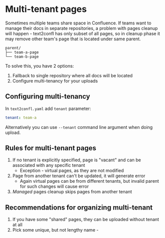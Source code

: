 # Multi-tenant pages

Sometimes multiple teams share space in Confluence. If teams want to manage their docs in separate repositories, a
problem with pages cleanup will happen - text2confl has only subset of all pages, so in cleanup phase it may remove
other team's page that is located under same parent.

```text {title="Example of mixed content under same parent"}
parent/
├── team-a-page
└── team-b-page
```

To solve this, you have 2 options:

1. Fallback to single repository where all docs will be located
2. Configure multi-tenancy for your uploads

## Configuring multi-tenancy

In `text2confl.yaml` add `tenant` parameter:

```yaml {title="text2confl.yaml}
tenant: team-a
```

Alternatively you can use `--tenant` command line argument when doing upload.

## Rules for multi-tenant pages

1. If no tenant is explicitly specified, page is "vacant" and can be associated with any specific tenant
    - Exception - virtual pages, as they are not modified
2. Page from another tenant can't be updated, it will generate error
    - Again virtual pages can be from different tenants, but invalid parent for such changes will cause error 
3. _Managed_ pages cleanup skips pages from another tenant

## Recommendations for organizing multi-tenant

1. If you have some "shared" pages, they can be uploaded without tenant at all
2. Pick some unique, but not lengthy name - 
